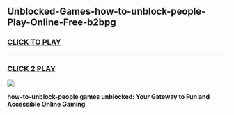 
## Unblocked-Games-how-to-unblock-people-Play-Online-Free-b2bpg
<h3>
<a href="https://premium76.site?title=how-to-unblock-people&ref=26A">CLICK TO PLAY</a></h3>
<hr>

<h3>
<a href="https://premium76.site?title=how-to-unblock-people&ref=26A">CLICK 2 PLAY</a>
  
</h3>

<a href="https://premium76.site?title=how-to-unblock-people&ref=26A"><img src="https://clearcache.store/games.png"></a>


**how-to-unblock-people games unblocked: Your Gateway to Fun and Accessible Online Gaming**
